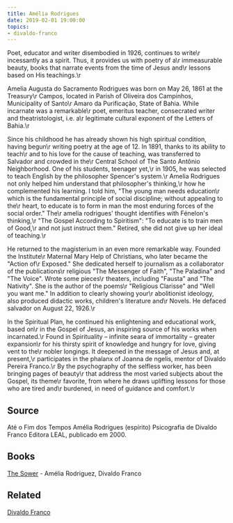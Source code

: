 ```yaml
---
title: Amélia Rodrigues
date: 2019-02-01 19:00:00
topics:
- divaldo-franco
---
```


Poet, educator and writer disembodied in 1926, continues to write\r
incessantly as a spirit. Thus, it provides us with poetry of a\r
immeasurable beauty, books that narrate events from the time of Jesus and\r
lessons based on His teachings.\r

Amelia Augusta do Sacramento Rodrigues was born on May 26, 1861 at the Treasury\r
Campos, located in Parish of Oliveira dos Campinhos, Municipality of Santo\r
Amaro da Purificação, State of Bahia. While incarnate was a remarkable\r
poet, emeritus teacher, consecrated writer and theatristologist, i.e. a\r
legitimate cultural exponent of the Letters of Bahia.\r

Since his childhood he has already shown his high spiritual condition, having begun\r
writing poetry at the age of 12. In 1891, thanks to its ability to teach\r
and to his love for the cause of teaching, was transferred to Salvador and crowded in the\r
Central School of The Santo Antônio Neighborhood. One of his students, teenager yet,\r
in 1905, he was selected to teach English by the philosopher Spencer's system.\r
Amelia Rodrigues not only helped him understand that philosopher's thinking,\r
how he complemented his learning. I told him, "The young man needs education\r
which is the fundamental principle of social discipline; without appealing to the\r
heart, to educate is to form in man the most enduring forces of the social order." The\r
amelia rodrigues' thought identifies with Fénelon's thinking,\r
"The Gospel According to Spiritism": "To educate is to train men of Good,\r
and not just instruct them." Retired, she did not give up her ideal of teaching.\r

He returned to the magisterium in an even more remarkable way. Founded the Institute\r
Maternal Mary Help of Christians, who later became the "Action of\r
Exposed." She dedicated herself to journalism as a collaborator of the publications\r
religious "The Messenger of Faith", "The Paladina" and "The Voice". Wrote some pieces\r
theaters, including "Fausta" and "The Nativity". She is the author of the poems\r
"Religious Clarisse" and "Well you want me." In addition to clearly showing your\r
abolitionist ideology, also produced didactic works, children's literature and\r
Novels. He defaced salvador on August 22, 1926.\r

In the Spiritual Plan, he continued his enlightening and educational work, based on\r
in the Gospel of Jesus, an inspiring source of his works when incarnated.\r
Found in Spirituality – infinite seara of immortality – greater expansion\r
for his thirsty spirit of knowledge and hungry for love, giving vent to the\r
nobler longings. It deepened in the message of Jesus and, at present,\r
participates in the phalanx of Joanna de ngelis, mentor of Divaldo Pereira Franco.\r
By the psychography of the selfless worker, has been bringing pages of beauty\r
that address the most varied subjects about the Gospel, its theme\r
favorite, from where he draws uplifting lessons for those who are tired and\r
burdened, in need of guidance and comfort.\r


## Source
Até o Fim dos Tempos Amélia Rodrigues (espírito)
Psicografia de Divaldo Franco Editora LEAL, publicado em 2000.

## Books
[The Sower](/books/for-kids/the-sower) - Amélia Rodriguez, Divaldo Franco  


## Related
[Divaldo Franco](/bio/divaldo-franco)  

